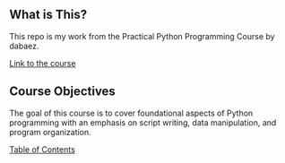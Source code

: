 ## What is This?

This repo is my work from the Practical Python Programming Course by dabaez.

[Link to the course](https://dabeaz-course.github.io/practical-python/)

## Course Objectives

The goal of this course is to cover foundational aspects of Python
programming with an emphasis on script writing, data manipulation, and
program organization.

[Table of Contents](https://github.com/rahulchaky/practical-python/blob/main/Notes/Contents.md)
